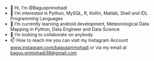 - 👋 Hi, I’m @Bagusprimohadi
- 👀 I’m interested in Python, MySQL, R, Kotlin, Matlab, Shell and IDL Programming Languages
- 🌱 I’m currently learning android development, Meteorological Data Mapping in Python, Data Engineer and Data Science 
- 💞️ I’m looking to collaborate on anybody 
- 📫 How to reach me you can visit my Instagram Account www.instagram.com/bagusprimohadi or via my email at bagus.primohadi38@gmail.com

<!---
Bagusprimohadi/Bagusprimohadi is a ✨ special ✨ repository because its `README.md` (this file) appears on your GitHub profile.
You can click the Preview link to take a look at your changes.
--->
